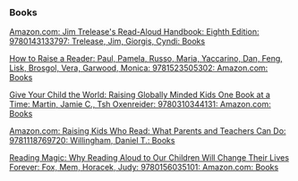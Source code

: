 ### Books
[Amazon.com: Jim Trelease's Read-Aloud Handbook: Eighth Edition: 9780143133797: Trelease, Jim, Giorgis, Cyndi: Books](https://www.amazon.com/Jim-Treleases-Read-Aloud-Handbook-Eighth/dp/0143133799/ref=sr_1_1?crid=PGP2BHW9IEUA&dib=eyJ2IjoiMSJ9.3n0V1SOXmAQhIUcdo-p-wRw_CGGgN05maRH2W1DEu3tDNVq6PPTEfUBI0vXgatYSMW46TyLu2PDIFfEX-9-Q20g41PmXzW78jwsYPVBaNo5YmCJlQZF2kTURmFbfHcTyGD4eywrUtHUtzJvdFZI3ZMPdiw4fVEW2oikM4e6-1dlLATnUMigTCalCA-NwbIXqHKxgPWnhsBM2yA_FsebxdwBXYKilIcvvHANOIDCyx0A.Ywwr4VCo26rgoOGK2EiQDtfGFNLShVt-ETLaBKklqb8&dib_tag=se&keywords=the+read+aloud+handbook&qid=1750334518&sprefix=the+read+aloud+han%2Caps%2C702&sr=8-1&asin=0143133799&revisionId=&format=4&depth=1)

[How to Raise a Reader: Paul, Pamela, Russo, Maria, Yaccarino, Dan, Feng, Lisk, Brosgol, Vera, Garwood, Monica: 9781523505302: Amazon.com: Books](https://www.amazon.com/How-Raise-Reader-Pamela-Paul/dp/1523505303/ref=pd_sbs_d_sccl_1_7/134-3959372-8002529?pd_rd_w=DFgtn&content-id=amzn1.sym.ad06c767-be16-47a3-89d3-049eb4254aa7&pf_rd_p=ad06c767-be16-47a3-89d3-049eb4254aa7&pf_rd_r=2G357CCBGEXJYRRGHZ2S&pd_rd_wg=qmSuk&pd_rd_r=7b1136b3-53f7-46fb-8ba2-341de9604780&pd_rd_i=1523505303&psc=1)

[Give Your Child the World: Raising Globally Minded Kids One Book at a Time: Martin, Jamie C., Tsh Oxenreider: 9780310344131: Amazon.com: Books](https://www.amazon.com/Give-Your-Child-World-Globally/dp/0310344131/ref=pd_sbs_d_sccl_1_11/134-3959372-8002529?pd_rd_w=DFgtn&content-id=amzn1.sym.ad06c767-be16-47a3-89d3-049eb4254aa7&pf_rd_p=ad06c767-be16-47a3-89d3-049eb4254aa7&pf_rd_r=2G357CCBGEXJYRRGHZ2S&pd_rd_wg=qmSuk&pd_rd_r=7b1136b3-53f7-46fb-8ba2-341de9604780&pd_rd_i=0310344131&psc=1)

[Amazon.com: Raising Kids Who Read: What Parents and Teachers Can Do: 9781118769720: Willingham, Daniel T.: Books](https://www.amazon.com/Raising-Kids-Who-Read-Teachers/dp/1118769724/ref=pd_sbs_d_sccl_1_24/134-3959372-8002529?pd_rd_w=DFgtn&content-id=amzn1.sym.ad06c767-be16-47a3-89d3-049eb4254aa7&pf_rd_p=ad06c767-be16-47a3-89d3-049eb4254aa7&pf_rd_r=2G357CCBGEXJYRRGHZ2S&pd_rd_wg=qmSuk&pd_rd_r=7b1136b3-53f7-46fb-8ba2-341de9604780&pd_rd_i=1118769724&psc=1)

[Reading Magic: Why Reading Aloud to Our Children Will Change Their Lives Forever: Fox, Mem, Horacek, Judy: 9780156035101: Amazon.com: Books](https://www.amazon.com/Reading-Magic-Children-Change-Forever/dp/0156035103/ref=pd_sbs_d_sccl_1_4/134-3959372-8002529?pd_rd_w=LQCsz&content-id=amzn1.sym.ad06c767-be16-47a3-89d3-049eb4254aa7&pf_rd_p=ad06c767-be16-47a3-89d3-049eb4254aa7&pf_rd_r=1R3YCP7928AHX2642QD4&pd_rd_wg=vlcqr&pd_rd_r=4be0f546-7368-4ba2-8ade-c35d4bc72a78&pd_rd_i=0156035103&psc=1)


